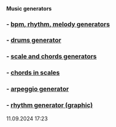 #### Music generators
### - [bpm, rhythm, melody generators](https://y-bears.github.io/music-quokka/bpm-rhythm-melody.html)
### - [drums generator](https://y-bears.github.io/music-quokka/drums.html)
### - [scale and chords generators](https://y-bears.github.io/music-quokka/scale-chords.html)
### - [chords in scales](https://y-bears.github.io/music-quokka/ch-in-scale.html)
### - [arpeggio generator](https://y-bears.github.io/music-quokka/arp.html)
### - [rhythm generator (graphic)](https://y-bears.github.io/music-quokka/rhythm-boxes.html)


11.09.2024 17:23
